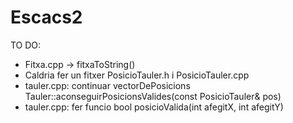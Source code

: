 # Escacs2

TO DO:

 - Fitxa.cpp -> fitxaToString()
 - Caldria fer un fitxer PosicioTauler.h i PosicioTauler.cpp
 - tauler.cpp: continuar vectorDePosicions Tauler::aconseguirPosicionsValides(const PosicioTauler& pos) 
 - tauler.cpp: fer funcio bool posicioValida(int afegitX, int afegitY)

